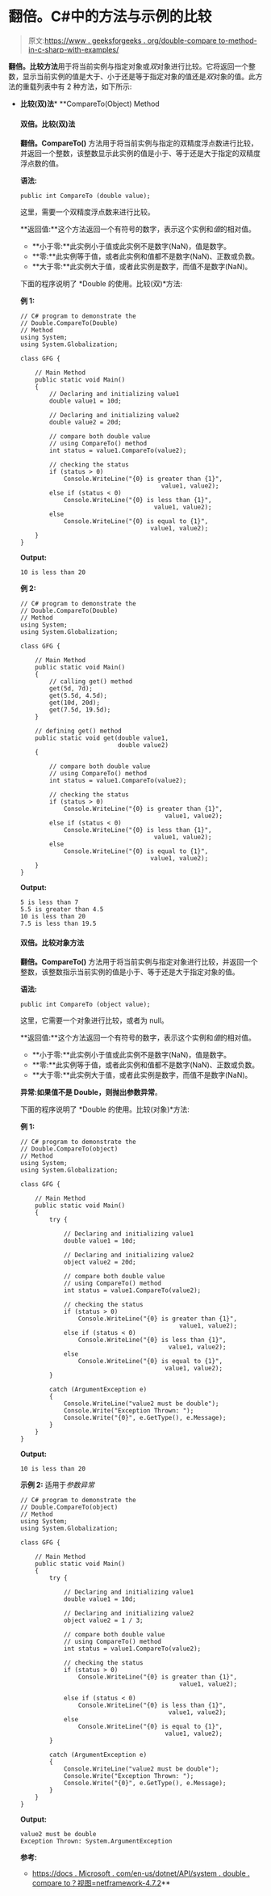 # 翻倍。C#中的方法与示例的比较

> 原文:[https://www . geeksforgeeks . org/double-compare to-method-in-c-sharp-with-examples/](https://www.geeksforgeeks.org/double-compareto-method-in-c-sharp-with-examples/)

**翻倍。比较方法**用于将当前实例与指定对象或*双*对象进行比较。它将返回一个整数，显示当前实例的值是大于、小于还是等于指定对象的值还是*双*对象的值。此方法的重载列表中有 2 种方法，如下所示:

*   **比较(双)法***   **CompareTo(Object) Method

    #### 双倍。比较(双)法

    **翻倍。CompareTo()** 方法用于将当前实例与指定的双精度浮点数进行比较，并返回一个整数，该整数显示此实例的值是小于、等于还是大于指定的双精度浮点数的值。

    **语法:**

    ```
    public int CompareTo (double value);
    ```

    这里，需要一个双精度浮点数来进行比较。

    **返回值:**这个方法返回一个有符号的数字，表示这个实例和*值*的相对值。

    *   **小于零:**此实例小于值或此实例不是数字(NaN)，值是数字。
    *   **零:**此实例等于值，或者此实例和值都不是数字(NaN)、正数或负数。
    *   **大于零:**此实例大于值，或者此实例是数字，而值不是数字(NaN)。

    下面的程序说明了 *Double 的使用。比较(双)*方法:

    **例 1:**

    ```
    // C# program to demonstrate the
    // Double.CompareTo(Double)
    // Method
    using System;
    using System.Globalization;

    class GFG {

        // Main Method
        public static void Main()
        {
            // Declaring and initializing value1
            double value1 = 10d;

            // Declaring and initializing value2
            double value2 = 20d;

            // compare both double value
            // using CompareTo() method
            int status = value1.CompareTo(value2);

            // checking the status
            if (status > 0)
                Console.WriteLine("{0} is greater than {1}",
                                           value1, value2);
            else if (status < 0)
                Console.WriteLine("{0} is less than {1}",
                                         value1, value2);
            else
                Console.WriteLine("{0} is equal to {1}",
                                        value1, value2);
        }
    }
    ```

    **Output:**

    ```
    10 is less than 20

    ```

    **例 2:**

    ```
    // C# program to demonstrate the
    // Double.CompareTo(Double)
    // Method
    using System;
    using System.Globalization;

    class GFG {

        // Main Method
        public static void Main()
        {
            // calling get() method
            get(5d, 7d);
            get(5.5d, 4.5d);
            get(10d, 20d);
            get(7.5d, 19.5d);
        }

        // defining get() method
        public static void get(double value1,
                               double value2)
        {

            // compare both double value
            // using CompareTo() method
            int status = value1.CompareTo(value2);

            // checking the status
            if (status > 0)
                Console.WriteLine("{0} is greater than {1}",
                                            value1, value2);
            else if (status < 0)
                Console.WriteLine("{0} is less than {1}",
                                         value1, value2);
            else
                Console.WriteLine("{0} is equal to {1}",
                                        value1, value2);
        }
    }
    ```

    **Output:**

    ```
    5 is less than 7
    5.5 is greater than 4.5
    10 is less than 20
    7.5 is less than 19.5

    ```

    #### 双倍。比较对象方法

    **翻倍。CompareTo()** 方法用于将当前实例与指定对象进行比较，并返回一个整数，该整数指示当前实例的值是小于、等于还是大于指定对象的值。

    **语法:**

    ```
    public int CompareTo (object value);
    ```

    这里，它需要一个对象进行比较，或者为 null。

    **返回值:**这个方法返回一个有符号的数字，表示这个实例和*值*的相对值。

    *   **小于零:**此实例小于值或此实例不是数字(NaN)，值是数字。
    *   **零:**此实例等于值，或者此实例和值都不是数字(NaN)、正数或负数。
    *   **大于零:**此实例大于值，或者此实例是数字，而值不是数字(NaN)。

    **异常:**如果值不是 Double，则抛出**参数异常**。

    下面的程序说明了 *Double 的使用。比较(对象)*方法:

    **例 1:**

    ```
    // C# program to demonstrate the
    // Double.CompareTo(object)
    // Method
    using System;
    using System.Globalization;

    class GFG {

        // Main Method
        public static void Main()
        {
            try {

                // Declaring and initializing value1
                double value1 = 10d;

                // Declaring and initializing value2
                object value2 = 20d;

                // compare both double value
                // using CompareTo() method
                int status = value1.CompareTo(value2);

                // checking the status
                if (status > 0)
                    Console.WriteLine("{0} is greater than {1}",
                                                value1, value2);
                else if (status < 0)
                    Console.WriteLine("{0} is less than {1}",
                                             value1, value2);
                else
                    Console.WriteLine("{0} is equal to {1}",
                                            value1, value2);
            }

            catch (ArgumentException e) 
            {
                Console.WriteLine("value2 must be double");
                Console.Write("Exception Thrown: ");
                Console.Write("{0}", e.GetType(), e.Message);
            }
        }
    }
    ```

    **Output:**

    ```
    10 is less than 20

    ```

    **示例 2:** 适用于*参数异常*

    ```
    // C# program to demonstrate the
    // Double.CompareTo(object)
    // Method
    using System;
    using System.Globalization;

    class GFG {

        // Main Method
        public static void Main()
        {
            try {

                // Declaring and initializing value1
                double value1 = 10d;

                // Declaring and initializing value2
                object value2 = 1 / 3;

                // compare both double value
                // using CompareTo() method
                int status = value1.CompareTo(value2);

                // checking the status
                if (status > 0)
                    Console.WriteLine("{0} is greater than {1}",
                                                value1, value2);

                else if (status < 0)
                    Console.WriteLine("{0} is less than {1}",
                                             value1, value2);
                else
                    Console.WriteLine("{0} is equal to {1}",
                                            value1, value2);
            }

            catch (ArgumentException e) 
            {
                Console.WriteLine("value2 must be double");
                Console.Write("Exception Thrown: ");
                Console.Write("{0}", e.GetType(), e.Message);
            }
        }
    }
    ```

    **Output:**

    ```
    value2 must be double
    Exception Thrown: System.ArgumentException

    ```

    **参考:**

    *   [https://docs . Microsoft . com/en-us/dotnet/API/system . double . compare to？视图=netframework-4.7.2](https://docs.microsoft.com/en-us/dotnet/api/system.double.compareto?view=netframework-4.7.2)**
